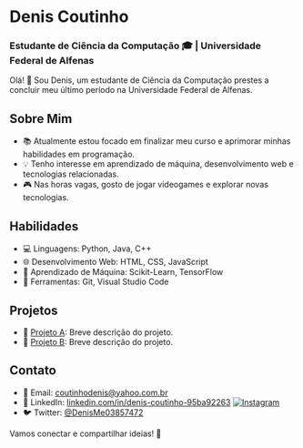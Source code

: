 # Denis Coutinho
### Estudante de Ciência da Computação 🎓 | Universidade Federal de Alfenas

Olá! 👋 Sou Denis, um estudante de Ciência da Computação prestes a concluir meu último período na Universidade Federal de Alfenas.

## Sobre Mim
- 📚 Atualmente estou focado em finalizar meu curso e aprimorar minhas habilidades em programação.
- 💡 Tenho interesse em aprendizado de máquina, desenvolvimento web e tecnologias relacionadas.
- 🎮 Nas horas vagas, gosto de jogar videogames e explorar novas tecnologias.

## Habilidades
- 💻 Linguagens: Python, Java, C++
- 🌐 Desenvolvimento Web: HTML, CSS, JavaScript
- 🤖 Aprendizado de Máquina: Scikit-Learn, TensorFlow
- 🔧 Ferramentas: Git, Visual Studio Code

## Projetos
- 📁 [Projeto A](link_para_o_projeto_a): Breve descrição do projeto.
- 📁 [Projeto B](link_para_o_projeto_b): Breve descrição do projeto.

## Contato
- 📧 Email: coutinhodenis@yahoo.com.br
- 💼 LinkedIn: [linkedin.com/in/denis-coutinho-95ba92263](www.linkedin.com/in/denis-coutinho-95ba92263)
[![Instagram](https://img.shields.io/badge/Instagram-E4405F?style=for-the-badge&logo=instagram&logoColor=white)](https://www.instagram.com/deniss_coutinho/)
- 🐦 Twitter: [@DenisMe03857472](https://twitter.com/DenisMe03857472)

Vamos conectar e compartilhar ideias! 🚀
